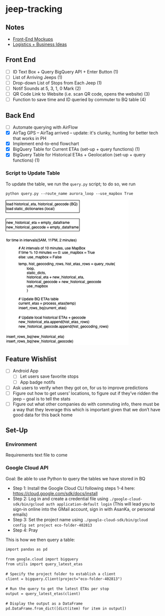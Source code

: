 # jeep-tracking

## Notes
* <a href="https://docs.google.com/presentation/d/1HBI2O9_CNfGgkSPSBcUgp-rGfJwl4dMcvhflibpxaxk/edit?usp=sharing">Front-End Mockups</a>
* <a href="https://docs.google.com/document/d/1W9fd7fIbHWqNY2xjkL8QkQWF4GuLpQxDbfExf7RjfAw/edit?usp=sharing">Logistics + Business Ideas</a>

## Front End 
- [ ] ID Text Box + Query BigQuery API + Enter Button (1)
- [ ] List of Arriving Jeeps (1)
- [ ] Drop-down List of Stops from Each Jeep (1)
- [ ] Notif Sounds at 5, 3, 1, 0 Mark (2)
- [ ] QR Code Link to Website (i.e. scan QR code, opens the website) (3)
- [ ] Function to save time and ID queried by commuter to BQ table (4)

## Back End
- [ ] Automate querying with AirFlow
- [X] AirTag GPS – AirTag arrived – update: it's clunky, hunting for better tech that works in PH
- [X] Implement end-to-end flowchart
- [X] BigQuery Table for Current ETAs (set-up + query functions) (1)
- [X] BigQuery Table for Historical ETAs + Geolocation (set-up + query functions) (1)

### Script to Update Table
To update the table, we run the `query.py` script; to do so, we run
```
python query.py --route_name aurora_loop --use_mapbox True
```

![](backend_flowchart.drawio.png)

## Feature Wishlist
- [ ] Android App
  - [ ] Let users save favorite stops
  - [ ] App badge notifs
- [ ] Ask users to verify when they got on, for us to improve predictions
- [ ] Figure out how to get users’ locations, to figure out if they’ve ridden the jeep – goal is to tell the stats
- [ ] Figure out what other companies do with commuting info, there must be a way that they leverage this which is important given that we don’t have good data for this back home

## Set-Up
### Environment
Requirements text file to come

### Google Cloud API
Goal: Be able to use Python to query the tables we have stored in BQ
* Step 1: Install the Google Cloud CLI following steps 1-4 here: https://cloud.google.com/sdk/docs/install
* Step 2: Log in and create a credential file using `./google-cloud-sdk/bin/gcloud auth application-default login` (This will lead you to sign-in online into the GMail account, sign in with AsanKa, or personal emails)
* Step 3: Set the project name using `./google-cloud-sdk/bin/gcloud config set project eco-folder-402813`
* Step 4: Pray

This is how we then query a table:
```
import pandas as pd

from google.cloud import bigquery
from utils import query_latest_etas

# Specify the project folder to establish a client
client = bigquery.Client(project="eco-folder-402813")

# Run the query to get the latest ETAs per stop
output = query_latest_etas(client)

# Display the output as a DataFrame
pd.DataFrame.from_dict([dict(item) for item in output])

```
